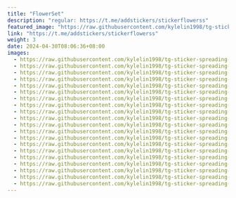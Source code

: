 ```yaml
---
title: "FlowerSet"
description: "regular: https://t.me/addstickers/stickerflowerss"
featured_image: "https://raw.githubusercontent.com/kylelin1998/tg-sticker-spreading-worldwide-images/main/img/91bc9d61-c5e7-4d13-87de-4cdd6e446a73.jpg"
link: "https://t.me/addstickers/stickerflowerss"
weight: 3
date: 2024-04-30T08:06:36+08:00
images:
  - https://raw.githubusercontent.com/kylelin1998/tg-sticker-spreading-worldwide-images/main/img/91bc9d61-c5e7-4d13-87de-4cdd6e446a73.jpg
  - https://raw.githubusercontent.com/kylelin1998/tg-sticker-spreading-worldwide-images/main/img/58544eff-8cec-44b2-b8e5-454b20499d98.jpg
  - https://raw.githubusercontent.com/kylelin1998/tg-sticker-spreading-worldwide-images/main/img/5b87650a-b65f-401e-aca6-f08b664e6451.jpg
  - https://raw.githubusercontent.com/kylelin1998/tg-sticker-spreading-worldwide-images/main/img/504f5320-1a5a-4221-9553-8d2a6b58ae71.jpg
  - https://raw.githubusercontent.com/kylelin1998/tg-sticker-spreading-worldwide-images/main/img/9b0bc736-f841-4cfa-a84f-f14c0e0edd3e.jpg
  - https://raw.githubusercontent.com/kylelin1998/tg-sticker-spreading-worldwide-images/main/img/93367847-682f-48d4-801a-e9334366d862.jpg
  - https://raw.githubusercontent.com/kylelin1998/tg-sticker-spreading-worldwide-images/main/img/e30101e8-338d-4749-984c-bb082d16b90a.jpg
  - https://raw.githubusercontent.com/kylelin1998/tg-sticker-spreading-worldwide-images/main/img/c90338af-fac4-4ea0-92e6-ffa004673d9e.jpg
  - https://raw.githubusercontent.com/kylelin1998/tg-sticker-spreading-worldwide-images/main/img/22ba6bcc-2fc1-48e5-9576-014e436a44af.jpg
  - https://raw.githubusercontent.com/kylelin1998/tg-sticker-spreading-worldwide-images/main/img/072b7b8f-a4ca-41d5-a32b-665489855b90.jpg
  - https://raw.githubusercontent.com/kylelin1998/tg-sticker-spreading-worldwide-images/main/img/86c1a90c-87bd-4941-ad4b-1254bec34987.jpg
  - https://raw.githubusercontent.com/kylelin1998/tg-sticker-spreading-worldwide-images/main/img/bd1fcc0c-886e-4b59-9459-59ede7d67cd9.jpg
  - https://raw.githubusercontent.com/kylelin1998/tg-sticker-spreading-worldwide-images/main/img/3b9cb703-9a5f-4d61-8e9f-4b1a091d1a2f.jpg
  - https://raw.githubusercontent.com/kylelin1998/tg-sticker-spreading-worldwide-images/main/img/3ad601d0-eea4-4952-83ee-d2e49acafb72.jpg
  - https://raw.githubusercontent.com/kylelin1998/tg-sticker-spreading-worldwide-images/main/img/1f4c3241-1c93-4d71-bc39-a6f74ba5b387.jpg
  - https://raw.githubusercontent.com/kylelin1998/tg-sticker-spreading-worldwide-images/main/img/85c6985f-e195-4a67-a602-706c9f097207.jpg
  - https://raw.githubusercontent.com/kylelin1998/tg-sticker-spreading-worldwide-images/main/img/c2e88fb0-62ba-417e-bd40-a79bb1b82439.jpg
  - https://raw.githubusercontent.com/kylelin1998/tg-sticker-spreading-worldwide-images/main/img/b4fcd624-ca8e-4fef-a9c5-6263dc626f4f.jpg
  - https://raw.githubusercontent.com/kylelin1998/tg-sticker-spreading-worldwide-images/main/img/38da0c30-7af6-4160-975a-e406e6e6cdaf.jpg
  - https://raw.githubusercontent.com/kylelin1998/tg-sticker-spreading-worldwide-images/main/img/cd2f0bc9-2933-409b-8d44-a09011dac9ad.jpg
---
```

